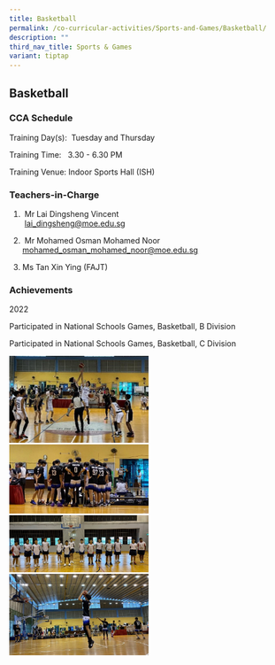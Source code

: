 ```yaml
---
title: Basketball
permalink: /co-curricular-activities/Sports-and-Games/Basketball/
description: ""
third_nav_title: Sports & Games
variant: tiptap
---
```

<h2>Basketball</h2>
<h3>CCA Schedule</h3>
<p>Training Day(s): &nbsp;Tuesday and Thursday&nbsp;</p>
<p>Training Time: &nbsp; 3.30 - 6.30 PM</p>
<p>Training Venue:&nbsp;Indoor Sports Hall (ISH)</p>
<h3>Teachers-in-Charge</h3>
<ol data-tight="true" class="tight">
<li>
<p>&nbsp;Mr Lai Dingsheng Vincent
<br>&nbsp;<a href="mailto:lai_dingsheng@moe.edu.sg" rel="noopener noreferrer nofollow" target="_blank">lai_dingsheng@moe.edu.sg</a>
</p>
</li>
<li>
<p>&nbsp;Mr Mohamed Osman Mohamed Noor
<br><a href="mailto:mohamed_osman_mohamed_noor@moe.edu.sg" rel="noopener noreferrer nofollow" target="_blank">mohamed_osman_mohamed_noor@moe.edu.sg</a>
</p>
</li>
<li>
<p>Ms Tan Xin Ying (FAJT)</p>
</li>
</ol>
<h3>Achievements</h3>
<p>2022</p>
<p>Participated in National Schools Games, Basketball, B Division</p>
<p>Participated in National Schools Games, Basketball, C Division</p>
<div class="isomer-image-wrapper">
<img style="width:50%" height="auto" width="100%" src="/images/Basketball1.jpg">
</div>
<div class="isomer-image-wrapper">
<img style="width:50%" height="auto" width="100%" src="/images/Basketball2.jpg">
</div>
<div class="isomer-image-wrapper">
<img style="width:50%" height="auto" width="100%" src="/images/Basketball(3).jpg">
</div>
<div class="isomer-image-wrapper">
<img style="width:50%" height="auto" width="100%" src="/images/Basketball(4).jpg">
</div>
<p></p>